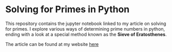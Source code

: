 # Solving for Primes in Python

This repository contains the jupyter notebook linked to my article on solving for primes. I explore various ways of determining prime numbers in python, ending with a look at a special method known as the **Sieve of Eratosthenes**.

The article can be found at my website [here](https://luke-lite.github.io/solving-for-primes-in-python/)
